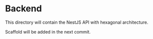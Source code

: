 # Backend

This directory will contain the NestJS API with hexagonal architecture.

Scaffold will be added in the next commit. 